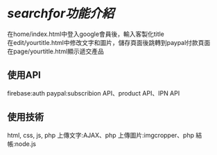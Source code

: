# _searchfor功能介紹_

在home/index.html中登入google會員後，輸入客製化title<br>
在edit/<a>yourtitle</a>.html中修改文字和圖片，儲存頁面後跳轉到paypal付款頁面<br>
在page/<a>yourtitle</a>.html顯示遞交產品<br>

## 使用API<br>
firebase:auth
paypal:subscribion API、product API、IPN API

## 使用技術<br>
html, css, js, php
上傳文字:AJAX、php
上傳圖片:imgcropper、php
結帳:node.js
